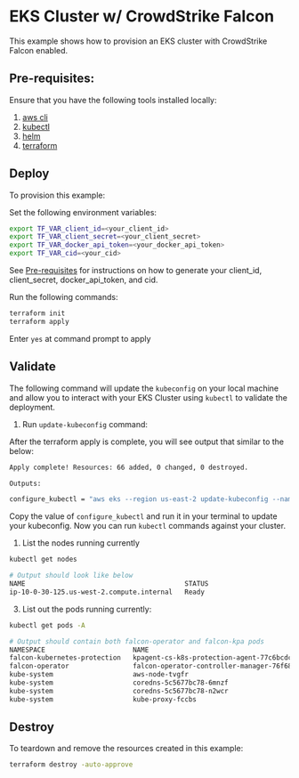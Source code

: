# EKS Cluster w/ CrowdStrike Falcon

This example shows how to provision an EKS cluster with CrowdStrike Falcon enabled.

## Pre-requisites:

Ensure that you have the following tools installed locally:

1. [aws cli](https://docs.aws.amazon.com/cli/latest/userguide/install-cliv2.html)
2. [kubectl](https://Kubernetes.io/docs/tasks/tools/)
3. [helm](https://helm.sh/docs/intro/install/)
4. [terraform](https://learn.hashicorp.com/tutorials/terraform/install-cli)

## Deploy

To provision this example:

Set the following environment variables:

```sh
export TF_VAR_client_id=<your_client_id>
export TF_VAR_client_secret=<your_client_secret>
export TF_VAR_docker_api_token=<your_docker_api_token>
export TF_VAR_cid=<your_cid>
```

See [Pre-requisites](../../README.md#pre-requisites) for instructions on how to generate your client_id, client_secret, docker_api_token, and cid.

Run the following commands:

```sh
terraform init
terraform apply
```

Enter `yes` at command prompt to apply

## Validate

The following command will update the `kubeconfig` on your local machine and allow you to interact with your EKS Cluster using `kubectl` to validate the deployment.

1. Run `update-kubeconfig` command:

After the terraform apply is complete, you will see output that similar to the below:

```sh
Apply complete! Resources: 66 added, 0 changed, 0 destroyed.

Outputs:

configure_kubectl = "aws eks --region us-east-2 update-kubeconfig --name aws-eks-blueprint-example"
```

Copy the value of `configure_kubectl` and run it in your terminal to update your kubeconfig. Now you can run `kubectl` commands against your cluster.


1. List the nodes running currently

```sh
kubectl get nodes

# Output should look like below
NAME                                        STATUS                        ROLES    AGE     VERSION
ip-10-0-30-125.us-west-2.compute.internal   Ready                         <none>   2m19s   v1.22.9-eks-810597c
```

3. List out the pods running currently:

```sh
kubectl get pods -A

# Output should contain both falcon-operator and falcon-kpa pods
NAMESPACE                      NAME                                                  READY   STATUS    RESTARTS   AGE
falcon-kubernetes-protection   kpagent-cs-k8s-protection-agent-77c6bcdcdf-bg2cj      1/1     Running   0          12s
falcon-operator                falcon-operator-controller-manager-76f688b855-p66lx   1/1     Running   0          9m52s
kube-system                    aws-node-tvgfr                                        1/1     Running   0          8m26s
kube-system                    coredns-5c5677bc78-6mnzf                              1/1     Running   0          13m
kube-system                    coredns-5c5677bc78-n2wcr                              1/1     Running   0          13m
kube-system                    kube-proxy-fccbs                                      1/1     Running   0          8m26s
```

## Destroy

To teardown and remove the resources created in this example:

```sh
terraform destroy -auto-approve
```

